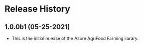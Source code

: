# Release History

## 1.0.0b1 (05-25-2021)

- This is the initial release of the Azure AgriFood Farming library.
